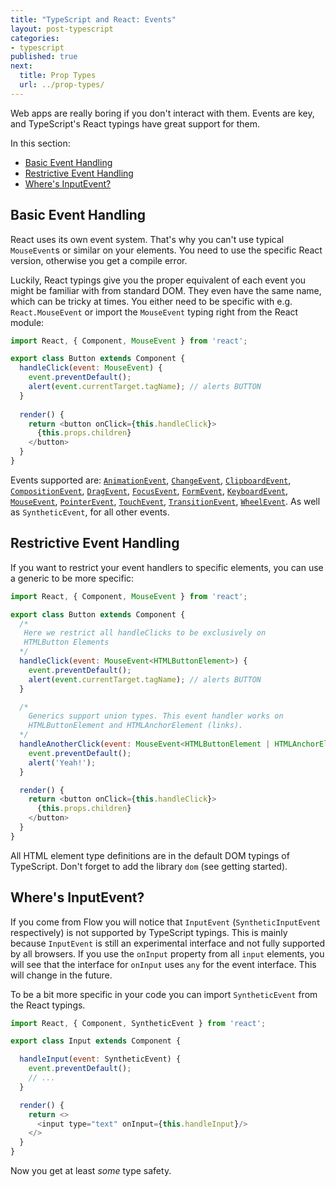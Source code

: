 ```yaml
---
title: "TypeScript and React: Events"
layout: post-typescript
categories:
- typescript
published: true
next:
  title: Prop Types
  url: ../prop-types/
---
```


Web apps are really boring if you don't interact with them. Events are key, and TypeScript's React typings
have great support for them. 

In this section:

- [Basic Event Handling](#basic-event-handling)
- [Restrictive Event Handling](#restrictive-event-handling)
- [Where's InputEvent?](#wheres-inputevent)

## Basic Event Handling

React uses its own event system. That's why you can't use typical `MouseEvent`s or similar on your elements.
You need to use the specific React version, otherwise you get a compile error.

Luckily, React typings give you the proper equivalent of each event you might be familiar with from standard
DOM. They even have the same name, which can be tricky at times. You either need to be specific with e.g.
`React.MouseEvent` or import the `MouseEvent` typing right from the React module:

```javascript
import React, { Component, MouseEvent } from 'react';

export class Button extends Component {
  handleClick(event: MouseEvent) {
    event.preventDefault();
    alert(event.currentTarget.tagName); // alerts BUTTON
  }
  
  render() {
    return <button onClick={this.handleClick}>
      {this.props.children}
    </button>
  }
}
```

Events supported are: [`AnimationEvent`](https://developer.mozilla.org/en-US/docs/Web/API/AnimationEvent), 
[`ChangeEvent`](https://developer.mozilla.org/en-US/docs/Web/API/ChangeEvent), 
[`ClipboardEvent`](https://developer.mozilla.org/en-US/docs/Web/API/ClipboardEvent),
[`CompositionEvent`](https://developer.mozilla.org/en-US/docs/Web/API/CompositionEvent), 
[`DragEvent`](https://developer.mozilla.org/en-US/docs/Web/API/DragEvent), 
[`FocusEvent`](https://developer.mozilla.org/en-US/docs/Web/API/FocusEvent), 
[`FormEvent`](https://developer.mozilla.org/en-US/docs/Web/API/FormEvent), 
[`KeyboardEvent`](https://developer.mozilla.org/en-US/docs/Web/API/KeyboardEvent), 
[`MouseEvent`](https://developer.mozilla.org/en-US/docs/Web/API/MouseEvent), 
[`PointerEvent`](https://developer.mozilla.org/en-US/docs/Web/API/PointerEvent), 
[`TouchEvent`](https://developer.mozilla.org/en-US/docs/Web/API/TouchEvent), 
[`TransitionEvent`](https://developer.mozilla.org/en-US/docs/Web/API/TransitionEvent), 
[`WheelEvent`](https://developer.mozilla.org/en-US/docs/Web/API/WheelEvent). As well as `SyntheticEvent`, for
all other events.

## Restrictive Event Handling

If you want to restrict your event handlers to specific elements, you can use a generic to be more specific:

```javascript
import React, { Component, MouseEvent } from 'react';

export class Button extends Component {
  /*
   Here we restrict all handleClicks to be exclusively on 
   HTMLButton Elements
  */
  handleClick(event: MouseEvent<HTMLButtonElement>) {
    event.preventDefault();
    alert(event.currentTarget.tagName); // alerts BUTTON
  }

  /* 
    Generics support union types. This event handler works on
    HTMLButtonElement and HTMLAnchorElement (links).
  */
  handleAnotherClick(event: MouseEvent<HTMLButtonElement | HTMLAnchorElement>) {
    event.preventDefault();
    alert('Yeah!');
  }

  render() {
    return <button onClick={this.handleClick}>
      {this.props.children}
    </button>
  }
}
```

All HTML element type definitions are in the default DOM typings of TypeScript. Don't forget to add the
library `dom` (see getting started).

## Where's InputEvent?

If you come from Flow you will notice that `InputEvent` (`SyntheticInputEvent` respectively) is not supported by
TypeScript typings. This is mainly because `InputEvent` is still an experimental interface and not fully
supported by all browsers. If you use the `onInput` property from all `input` elements, you will see that the interface for
`onInput` uses `any` for the event interface. This will change in the future.

To be a bit more specific in your code you can import `SyntheticEvent` from the React typings.


```javascript
import React, { Component, SyntheticEvent } from 'react';

export class Input extends Component {

  handleInput(event: SyntheticEvent) {
    event.preventDefault();
    // ...
  }

  render() {
    return <>
      <input type="text" onInput={this.handleInput}/>
    </>
  }
}
```

Now you get at least *some* type safety.
